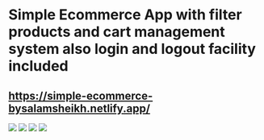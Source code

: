 # Simple Ecommerce App with filter products and cart management system also login and logout facility included
## https://simple-ecommerce-bysalamsheikh.netlify.app/

<img src="https://scontent.fdac22-1.fna.fbcdn.net/v/t39.30808-6/294003866_2302537929898921_1320116329822271574_n.jpg?_nc_cat=105&ccb=1-7&_nc_sid=0debeb&_nc_eui2=AeFqfX1VQiUh_ozU-AIrnAgnHIm52LbujzscibnYtu6PO2b-FmHbwCBG59v5dyCuBWz8tUnqSp9wLNqlp1ZacGcI&_nc_ohc=55RogNlvJzkAX-i7bBu&_nc_ht=scontent.fdac22-1.fna&oh=00_AT-KfCVsLSIXZtK0QQHnPslc5wu-9yxHKtG870wwQAzK0A&oe=62E118AD"/>

<img src="https://scontent.fdac22-1.fna.fbcdn.net/v/t39.30808-6/295304633_2302537943232253_8198200032060731338_n.jpg?_nc_cat=106&ccb=1-7&_nc_sid=0debeb&_nc_eui2=AeFzTkfWtC68KiX4_u339UoYZc71LvKT0bZlzvUu8pPRtsOUBlObgRAk7Igz13KiaKoPVdYGZMm6YJWoACjpJcgq&_nc_ohc=oC2IXcOwoGkAX_rEdrO&_nc_ht=scontent.fdac22-1.fna&oh=00_AT8ZPB49w-emjleRHLHWFR63bsoD7BxbDeo0E01_xZ9k4A&oe=62E0E3E0"/>

<img src="https://scontent.fdac22-1.fna.fbcdn.net/v/t39.30808-6/294586444_2302537986565582_7792046957107817648_n.jpg?_nc_cat=104&ccb=1-7&_nc_sid=0debeb&_nc_eui2=AeH5_nFCqGrH801ceLlNB5BSh0VRD_K1BQyHRVEP8rUFDGgZGeTgw2p7aKP8Pq3C_pOSUEZoj0WxuDkK4bRLsAlV&_nc_ohc=ZFBezt74sHgAX8ZbGLB&_nc_ht=scontent.fdac22-1.fna&oh=00_AT-tFzd_t-rhKWF0Wl2rYbvvmhL7SJfTScovjVdWGPEDkQ&oe=62E17D3D"/>

<img src="https://scontent.fdac22-1.fna.fbcdn.net/v/t39.30808-6/294723133_2302538016565579_1817669607713966144_n.jpg?_nc_cat=110&ccb=1-7&_nc_sid=0debeb&_nc_eui2=AeF5lu_wFFcMT7sdWkn_jJoGuNC7KdEeKf240Lsp0R4p_bI8NRR2qwP-zktkPYrQfustYpzut75IccutThLV0pGT&_nc_ohc=ao4rb4lqh_AAX-fxMSw&_nc_ht=scontent.fdac22-1.fna&oh=00_AT_1DghkE16oUNmhqhKV3sShSmY6Ft6bXEY8SEpHlSTQAg&oe=62E24210"/>
